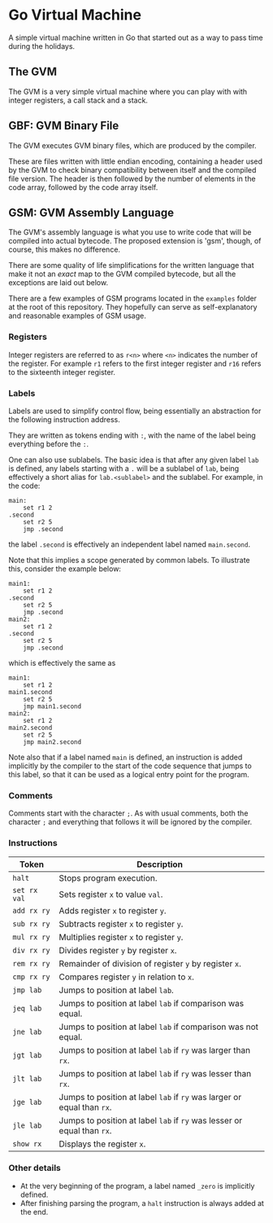 # Go Virtual Machine

A simple virtual machine written in Go that started out as a way to pass time
during the holidays.

## The GVM

The GVM is a very simple virtual machine where you can play with with integer
registers, a call stack and a stack.

## GBF: GVM Binary File

The GVM executes GVM binary files, which are produced by the compiler.

These are files written with little endian encoding, containing a header used
by the GVM to check binary compatibility between itself and the compiled file
version. The header is then followed by the number of elements in the code
array, followed by the code array itself.

## GSM: GVM Assembly Language

The GVM's assembly language is what you use to write code that will be compiled
into actual bytecode. The proposed extension is 'gsm', though, of course, this
makes no difference.

There are some quality of life simplifications for the written language that
make it not an _exact_ map to the GVM compiled bytecode, but all the exceptions
are laid out below.

There are a few examples of GSM programs located in the `examples` folder at
the root of this repository. They hopefully can serve as self-explanatory and
reasonable examples of GSM usage.

### Registers

Integer registers are referred to as `r<n>` where `<n>` indicates the number
of the register. For example `r1` refers to the first integer register and
`r16` refers to the sixteenth integer register.

### Labels

Labels are used to simplify control flow, being essentially an abstraction for
the following instruction address.

They are written as tokens ending with `:`, with the name of the label being
everything before the `:`.

One can also use sublabels. The basic idea is that after any given label `lab`
is defined, any labels starting with a `.` will be a sublabel of `lab`, being
effectively a short alias for `lab.<sublabel>` and the sublabel. For example,
in the code:
```
main:
    set r1 2
.second
    set r2 5
    jmp .second
```
the label `.second` is effectively an independent label named `main.second`.

Note that this implies a scope generated by common labels. To illustrate this,
consider the example below:
```
main1:
    set r1 2
.second
    set r2 5
    jmp .second
main2:
    set r1 2
.second
    set r2 5
    jmp .second
```
which is effectively the same as
```
main1:
    set r1 2
main1.second
    set r2 5
    jmp main1.second
main2:
    set r1 2
main2.second
    set r2 5
    jmp main2.second
```

Note also that if a label named `main` is defined, an instruction is added
implicitly by the compiler to the start of the code sequence that jumps to
this label, so that it can be used as a logical entry point for the program.

### Comments

Comments start with the character `;`. As with usual comments, both the
character `;` and everything that follows it will be ignored by the compiler.

### Instructions

Token|Description
-----|-----------
`halt`| Stops program execution.
`set rx val`| Sets register `x` to value `val`.
`add rx ry`| Adds register `x` to register `y`.
`sub rx ry`| Subtracts register `x` to register `y`.
`mul rx ry`| Multiplies register `x` to register `y`.
`div rx ry`| Divides register `y` by register `x`.
`rem rx ry`| Remainder of division of register `y` by register `x`.
`cmp rx ry`| Compares register `y` in relation to `x`.
`jmp lab` | Jumps to position at label `lab`.
`jeq lab` | Jumps to position at label `lab` if comparison was equal.
`jne lab` | Jumps to position at label `lab` if comparison was not equal.
`jgt lab` | Jumps to position at label `lab` if `ry` was larger than `rx`.
`jlt lab` | Jumps to position at label `lab` if `ry` was lesser than `rx`.
`jge lab` | Jumps to position at label `lab` if `ry` was larger or equal than `rx`.
`jle lab` | Jumps to position at label `lab` if `ry` was lesser or equal than `rx`.
`show rx` | Displays the register `x`.

### Other details

* At the very beginning of the program, a label named `_zero` is implicitly defined.
* After finishing parsing the program, a `halt` instruction is always added at the end.
